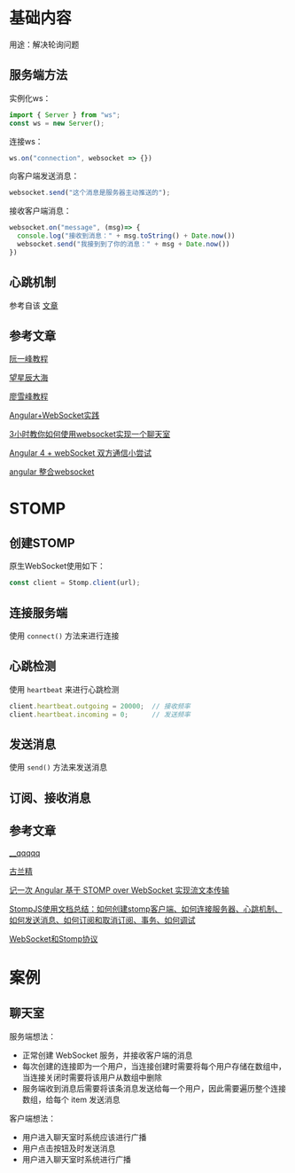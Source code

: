 # 基础内容

用途：解决轮询问题

## 服务端方法

实例化ws：
```ts
import { Server } from "ws";
const ws = new Server();
```

连接ws：
```ts
ws.on("connection", websocket => {})
```

向客户端发送消息：
```ts
websocket.send("这个消息是服务器主动推送的");
```

接收客户端消息：
```ts
websocket.on("message", (msg)=> {
  console.log("接收到消息：" + msg.toString() + Date.now())
  websocket.send("我接到到了你的消息：" + msg + Date.now())
})
```

## 心跳机制

参考自该 [文章](https://www.cnblogs.com/tugenhua0707/p/8648044.html)



## 参考文章

[阮一峰教程](https://www.ruanyifeng.com/blog/2017/05/websocket.html)

[望星辰大海](https://www.cnblogs.com/tohxyblog/p/7112917.html)

[廖雪峰教程](https://www.liaoxuefeng.com/wiki/1022910821149312/1103303693824096)

[Angular+WebSocket实践](https://www.cnblogs.com/zhenguo-chen/p/10441026.html)

[3小时教你如何使用websocket实现一个聊天室](https://ke.qq.com/course/355307?taid=2788043660815339)

[Angular 4 + webSocket 双方通信小尝试](https://blog.csdn.net/zt15732625878/article/details/80560088)

[angular 整合websocket](https://www.jianshu.com/p/b04c34df128d)

# STOMP

## 创建STOMP

原生WebSocket使用如下：
```ts
const client = Stomp.client(url);
```

## 连接服务端

使用 `connect()` 方法来进行连接

## 心跳检测

使用 `heartbeat` 来进行心跳检测
```ts
client.heartbeat.outgoing = 20000;	// 接收频率
client.heartbeat.incoming = 0;		// 发送频率
```

## 发送消息

使用 `send()` 方法来发送消息

## 订阅、接收消息




## 参考文章

[__qqqqq](https://blog.csdn.net/jqsad/article/details/77745379)

[古兰精](https://www.cnblogs.com/goloving/p/14735257.html)

[记一次 Angular 基于 STOMP over WebSocket 实现流文本传输](https://segmentfault.com/a/1190000022799586)

[StompJS使用文档总结：如何创建stomp客户端、如何连接服务器、心跳机制、如何发送消息、如何订阅和取消订阅、事务、如何调试](https://www.cnblogs.com/goloving/p/10746378.html)

[WebSocket和Stomp协议](https://www.jianshu.com/p/db21502518b9)

# 案例

## 聊天室

服务端想法：
- 正常创建 WebSocket 服务，并接收客户端的消息
- 每次创建的连接即为一个用户，当连接创建时需要将每个用户存储在数组中，当连接关闭时需要将该用户从数组中删除
- 服务端收到消息后需要将该条消息发送给每一个用户，因此需要遍历整个连接数组，给每个 item 发送消息

客户端想法：
- 用户进入聊天室时系统应该进行广播
- 用户点击按钮及时发送消息
- 用户进入聊天室时系统进行广播
